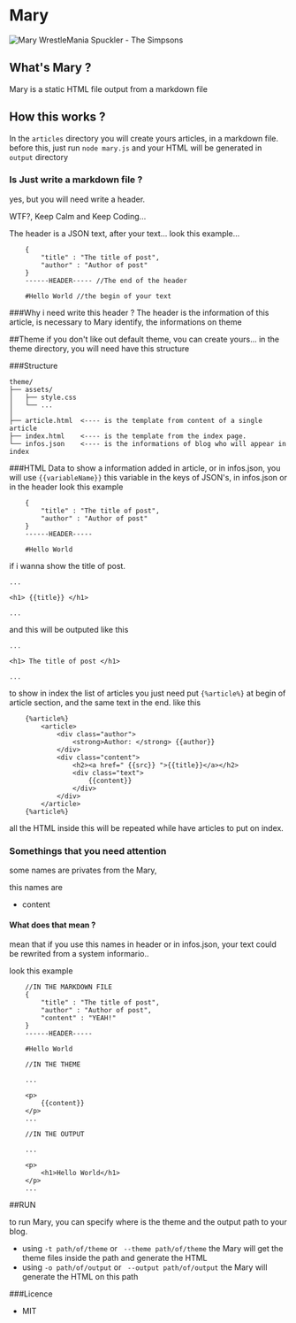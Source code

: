 # Mary

![Mary WrestleMania Spuckler - The Simpsons](http://vignette4.wikia.nocookie.net/simpsons/images/7/72/Mary_Spuckler_%28Official_Image%29.PNG/revision/latest/scale-to-width-down/180?cb=20120716233247 "Mary WrestleMania Spuckler - The Simpsons")

## What's Mary ?
Mary is a static HTML file output from a markdown file

## How this works ?
In the ```articles``` directory you will create yours articles, in a markdown file.
before this, just run ```node mary.js``` and your HTML will be generated in ```output``` directory

### Is Just write a markdown file ?
yes, but you will need write a header.

WTF?, Keep Calm and Keep Coding...

The header is a JSON text, after your text...
look this example...

```
	{
		"title" : "The title of post",
		"author" : "Author of post"
	}
	------HEADER----- //The end of the header

	#Hello World //the begin of your text

```
###Why i need write this header ?
The header is the information of this article, is necessary to Mary identify, the informations on theme

##Theme
if you don't like out default theme, vou can create yours...
in the theme directory, you will need have this structure

###Structure
```
theme/
├── assets/
│   ├── style.css
│   └── ...
│
├── article.html  <---- is the template from content of a single article
├── index.html    <---- is the template from the index page.
└── infos.json    <---- is the informations of blog who will appear in index
```

###HTML Data
to show a information added in article, or in infos.json, you will use
``` {{variableName}} ```
this variable in the keys of JSON's, in infos.json or in the header
look this example

```
	{
		"title" : "The title of post",
		"author" : "Author of post"
	}
	------HEADER-----

	#Hello World

```
if i wanna show the title of post.

```
...

<h1> {{title}} </h1>

...

```

and this will be outputed like this

```
...

<h1> The title of post </h1>

...

```

to show in index the list of articles you just need put
``` {%article%} ``` at begin of article section, and the same text in the end.
like this

```
	{%article%}
	    <article>
	        <div class="author">
	            <strong>Author: </strong> {{author}}
	        </div>
	        <div class="content">
	            <h2><a href=" {{src}} ">{{title}}</a></h2>
	            <div class="text">
	                {{content}}
	            </div>
	        </div>
	    </article>
	{%article%}

```

all the HTML inside this will be repeated while have articles to put on index.

### Somethings that you need attention
some names are privates from the Mary,

this names are
- content

#### What does that mean ?
mean that if you use this names in header or in infos.json, your text could be rewrited from a system informario..

look this example

```
	//IN THE MARKDOWN FILE
	{
		"title" : "The title of post",
		"author" : "Author of post",
		"content" : "YEAH!"
	}
	------HEADER-----

	#Hello World

```

```
	//IN THE THEME
	
	...

	<p>
		{{content}}
	</p>
	...

```

```
	//IN THE OUTPUT
	
	...

	<p>
		<h1>Hello World</h1>
	</p>
	...

```

##RUN

to run Mary, you can specify where is the theme and the output path to your blog.
* using ``` -t path/of/theme ``` or ``` --theme path/of/theme``` the Mary will get the theme files inside the path and generate the HTML
* using ``` -o path/of/output ``` or ``` --output path/of/output``` the Mary will generate the HTML on this path

###Licence
* MIT